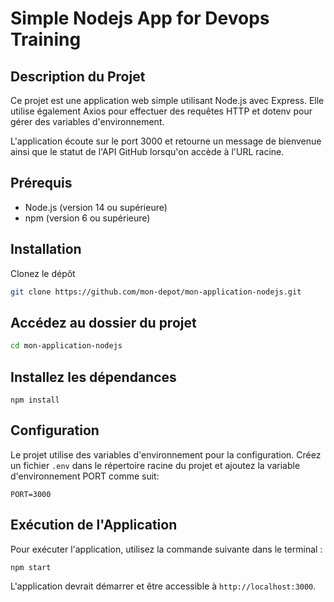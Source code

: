 # Simple Nodejs App for Devops Training
## Description du Projet
Ce projet est une application web simple utilisant Node.js avec Express. Elle utilise également Axios pour effectuer des requêtes HTTP et dotenv pour gérer des variables d'environnement.

L'application écoute sur le port 3000 et retourne un message de bienvenue ainsi que le statut de l'API GitHub lorsqu'on accède à l'URL racine.

## Prérequis
- Node.js (version 14 ou supérieure)
- npm (version 6 ou supérieure)
## Installation
Clonez le dépôt

```bash
git clone https://github.com/mon-depot/mon-application-nodejs.git
````
## Accédez au dossier du projet

```bash
cd mon-application-nodejs
```
## Installez les dépendances
```
npm install
```
## Configuration
Le projet utilise des variables d'environnement pour la configuration. Créez un fichier `.env` dans le répertoire racine du projet et ajoutez la variable d'environnement PORT comme suit:

```
PORT=3000
```
## Exécution de l'Application
Pour exécuter l'application, utilisez la commande suivante dans le terminal :

```
npm start
```
L'application devrait démarrer et être accessible à `http://localhost:3000`.
